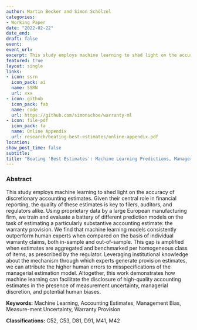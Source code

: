 ```yaml
---
author: Martin Becker and Simon Schölzel
categories:
- Working Paper
date: "2022-02-22"
date_end:
draft: false
event: 
event_url: 
excerpt: This study employs machine learning to shed light on the accuracy of discretionary accounting estimates.
featured: true
layout: single
links:
- icon: ssrn
  icon_pack: ai
  name: SSRN
  url: xxx
- icon: github
  icon_pack: fab
  name: code
  url: https://github.com/simonschoe/warranty-ml
- icon: file-pdf
  icon_pack: fa
  name: Online Appendix
  url: research/beating-best-estimates/online-appendix.pdf
location: 
show_post_time: false
subtitle: 
title: "Beating 'Best Estimates': Machine Learning Predictions, Managerial Errors, and the Warranty Provision"
---
```


### Abstract

This study employs machine learning to shed light on the accuracy of discretionary accounting estimates. Given their central role in financial reporting, the quality of these estimates is key to filers, auditors, and regulators alike. Using proprietary data by a large European manufacturing firm, we train and evaluate a battery of different prediction models on the task of estimating a particularly substantive accounting estimate: the warranty provision. We find that machine learning models consistently outperform human experts when compared on the basis of individual warranty claims, both in-sample and out-of-sample. This gap is amplified when estimates are aggregated and benchmarked per homogeneous class of items, as prescribed by the regulator. Leveraging institutional knowledge about the mechanism through which experts generate provision estimates, we can attribute the higher human errors to misspecifications of the managerial estimation model. Altogether, this work demonstrates how machine learning can facilitate the disclosure of high-quality accounting estimates in the presence of measurement uncertainty, managerial discretion, and potential human biases.

**Keywords:** Machine Learning, Accounting Estimates, Management Bias, Measure-ment Uncertainty, Warranty Provision

**Classifications:** C52, C53, D81, D91, M41, M42
